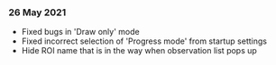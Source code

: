 ### 26 May 2021

- Fixed bugs in 'Draw only' mode
- Fixed incorrect selection of 'Progress mode' from startup settings
- Hide ROI name that is in the way when observation list pops up


